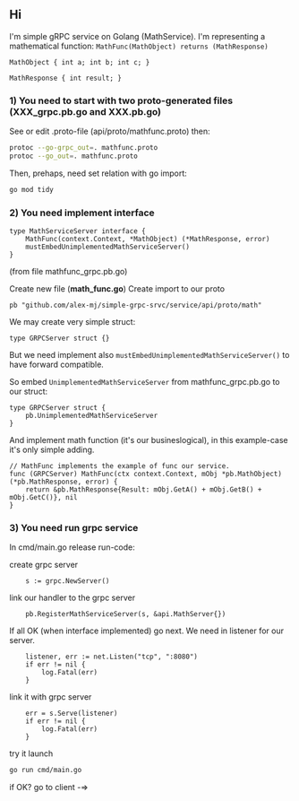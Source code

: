 ## Hi

I'm simple gRPC service on Golang (MathService).
I'm representing a mathematical function:
`MathFunc(MathObject) returns (MathResponse)`

`MathObject {
    int a;
    int b;
    int c;
}`

`MathResponse {
    int result;
}`

### 1) You need to start with two proto-generated files (XXX_grpc.pb.go and XXX.pb.go)

See or edit .proto-file (api/proto/mathfunc.proto)
then:
```bash
protoc --go-grpc_out=. mathfunc.proto
protoc --go_out=. mathfunc.proto          
```

Then, prehaps, need set relation with go import:
```bash
go mod tidy          
```

### 2) You need implement interface
```golang
type MathServiceServer interface {
	MathFunc(context.Context, *MathObject) (*MathResponse, error)
	mustEmbedUnimplementedMathServiceServer()
}
``` 
(from file mathfunc_grpc.pb.go)

Create new file (**math_func.go**)
Create import to our proto 

`pb "github.com/alex-mj/simple-grpc-srvc/service/api/proto/math"`

We may create very simple struct:
```golang
type GRPCServer struct {}
``` 
But we need implement also `mustEmbedUnimplementedMathServiceServer()` to have forward compatible.

So embed `UnimplementedMathServiceServer` from mathfunc_grpc.pb.go to our struct:
```golang
type GRPCServer struct {
	pb.UnimplementedMathServiceServer
} 
```

And implement math function (it's our busineslogical), in this example-case it's only simple adding.
```golang
// MathFunc implements the example of func our service.
func (GRPCServer) MathFunc(ctx context.Context, mObj *pb.MathObject) (*pb.MathResponse, error) {
	return &pb.MathResponse{Result: mObj.GetA() + mObj.GetB() + mObj.GetC()}, nil
}
```
### 3) You need run grpc service

In cmd/main.go release run-code:

create grpc server
```golang
    s := grpc.NewServer()
```
link our handler to the grpc server
```golang
	pb.RegisterMathServiceServer(s, &api.MathServer{})
```
If all OK (when interface implemented) go next. We need in listener for our server.
```golang
	listener, err := net.Listen("tcp", ":8080")
	if err != nil {
		log.Fatal(err)
	}
```
link it with grpc server
```golang
	err = s.Serve(listener)
	if err != nil {
		log.Fatal(err)
	}
```
try it launch
```bash 
go run cmd/main.go
```
if OK? go to client -=>
